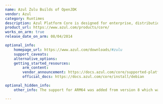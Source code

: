 ```yaml
---
name: Azul Zulu Builds of OpenJDK
vendor: Azul
category: Runtimes
description: Azul Platform Core is designed for enterprise, distribution (ISV), and embedded (OEM) use cases. It provides certified OpenJDK builds with tight security and the cost efficiencies you need to run today’s business–critical, Java-based services. Azul Zulu Builds of OpenJDK (Zulu) are the key component provided by Azul Platform Core. These builds are free to use and a drop-in replacement for any other OpenJDK distribution.
product_url: https://www.azul.com/products/core/
works_on_arm: true
release_date_on_arm: 08/04/2014

optional_info:
    homepage_url: https://www.azul.com/downloads/#zulu
    support_caveats:
    alternative_options:
    getting_started_resources:
        arm_content: 
        vendor_announcement: https://docs.azul.com/core/supported-platforms
        official_docs: https://docs.azul.com/core/install/debian

optional_hidden_info:
    other_info: The support for ARM64 was added from version 8 which was released on April 8, 2014.

---
```

